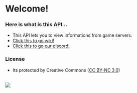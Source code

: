 # Welcome!
### Here is what is this API...
- This API lets you to view informations from game servers.
- [Click this to go wiki!](https://github.com/lyertia/api.lyertia.wtf/wiki)
- [Click this to go our discord!](https://discord.gg/mv9Tbky42T)

### License
 - Its protected by Creative Commons ([CC BY-NC 3.0](https://creativecommons.org/licenses/by-nc/3.0/))
<br>
<img src="https://licensebuttons.net/l/by-nc/3.0/88x31.png"></img>

